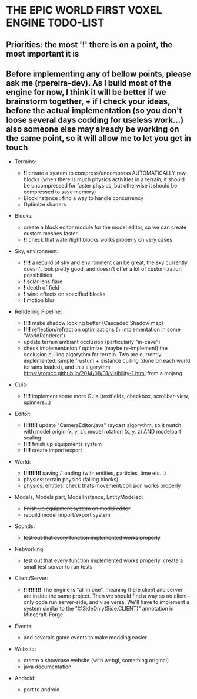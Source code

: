 # THE EPIC WORLD FIRST VOXEL ENGINE TODO-LIST

## Priorities: the most '<b>!</b>' there is on a point, the most important it is

## Before implementing any of bellow points, please ask me (rpereira-dev). As I build most of the engine for now, I think it will be better if we brainstorm together, + if I check your ideas, before the actual implementation (so you don't loose several days codding for useless work...) also someone else may already be working on the same point, so it will allow me to let you get in touch

- Terrains:
  - <b>!!</b> create a system to compress/uncompress AUTOMATICALLY raw blocks (when there is much physics activities in a terrain, it should be uncompressed for faster physics, but otherwise it should be compressed to save memory)
  - BlockInstance : find a way to handle concurrency
  - Optimize shaders
  
- Blocks:
  - create a block editor module for the model editor, so we can create custom meshes faster
  - <b>!!</b> check that water/light blocks works properly on very cases
  
- Sky, environment:
  - <b>!!!!</b> a rebuild of sky and environment can be great, the sky currently doesn't look pretty good, and doesn't offer a lot of customization possibilities
  - <b>!</b> solar lens flare
  - <b>!</b> depth of field
  - <b>!</b> wind effects on specified blocks
  - <b>!</b> motion blur

- Rendering Pipeline:
  - <b>!!!!</b> make shadow looking better (Cascaded Shadow map)
  - <b>!!!!</b> reflection/refraction optimizations (+ implementation in some 'WorldRenderer')
  - update terrain ambiant occlusion (particularly "in-cave")
  - check implementation / optimize (maybe re-implement) the occlusion culling algorythm for terrain. Two are currently implemented: simple frustum + distance culling (done on each world terrains loaded), and this algorythm https://tomcc.github.io/2014/08/31/visibility-1.html from a mojang 
  
- Guis:
  - <b>!!!!</b> implement some more Guis (textfields, checkbox, scrollbar-view, spinners...)

- Editor:
  - <b>!!!!!!!!</b> update "CameraEditor.java" raycast algorythm, so it match with model origin (x, y, z), model rotation (x, y, z) AND modelpart scaling
  - <b>!!!!</b> finish up equipments system
  - <b>!!!!</b> create import/export

- World:
  - <b>!!!!!!!!!!</b> saving / loading (with entities, particles, time etc...)
  - physics: terrain physics (falling blocks)
  - physics: entities: check thats movement/collision works properly

- Models, Models part, ModelInstance, EntityModeled:
  - ~~finish up equipment system on model editor~~
  - rebuild model import/export system
</del>

- Sounds:
  - ~~test out that every function implemented works properly~~
  
- Networking:
  - test out that every function implemented works properly: create a small test server to run tests

- Client/Server:
  - <b>!!!!!!!!!!</b> The engine is "all in one", meaning there client and server are inside the same project. Then we should find a way so no client-only code run server-side, and vise versa. We'll have to implement a system similar to the "@SideOnly(Side.CLIENT)" annotation in Minecraft-Forge

- Events:
  - add severals game events to make modding easier

- Website:
  - create a showcase website (with webgl, something original)
  - java documentation

- Android:
  - port to android
  
